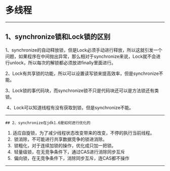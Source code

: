 # 多线程

------

## 1、synchronize锁和Lock锁的区别

​	1、synchronize的自动释放锁，但是Lock必须手动进行释放，所以这就引发一个问题，如果程序在中间抛出异常，那么相对于synchronize来说，Lock就不会进行unlock，所以每次的解锁都必须放进finally里面进行。

​	2、Lock有共享锁的功能，所以可以设置读写锁来提高效率，但是synchronize不能。

​	3、Lock锁的事代码块，而synchronize锁不只是代码块还可以是方法锁还有类锁。

​	4、Lock可以知道线程有没有获取到锁，但是synchronize不能。

------

	## 2、synchronize在jdk1.6是如何进行优化的

1. ​	适应自旋锁，为了减少线程状态改变带来的改变，不停的执行当前线程。
2. ​    锁消除，不可能进行共享数据竞争的锁进消除。
3. ​    锁粗化，对于连续加锁的操作，优化成只加一把锁。
4. ​    轻量级锁，在无竞争条件下，通过CAS进行消除同步互斥
5. ​    偏向锁，在无竞争条件下，消除同步互斥，连CAS都不操作

------





























